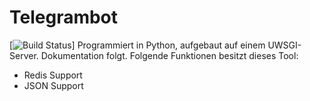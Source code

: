 # Telegrambot
[![Build Status](https://travis-ci.org/T-Eberle/tgbot.svg?branch=basicapi)]
Programmiert in Python, aufgebaut auf einem UWSGI-Server. Dokumentation folgt.
Folgende Funktionen besitzt dieses Tool:
- Redis Support
- JSON Support
